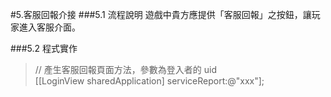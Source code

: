#5.客服回報介接
###5.1 流程說明
遊戲中貴方應提供「客服回報」之按鈕，讓玩家進入客服介面。

###5.2 程式實作
>// 產生客服回報頁面方法，參數為登入者的 uid<br>
>[[LoginView sharedApplication] serviceReport:@"xxx"];

